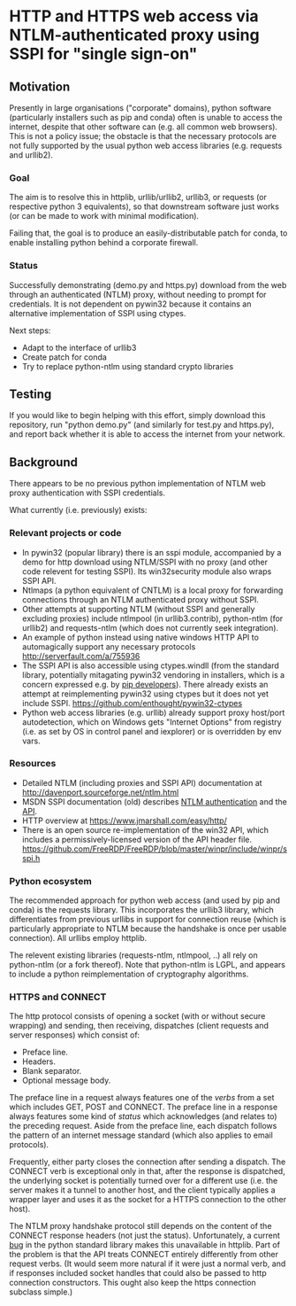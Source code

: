 
HTTP and HTTPS web access via NTLM-authenticated proxy using SSPI for "single sign-on"
======================================================================================

Motivation
----------

Presently in large organisations ("corporate" domains), python software 
(particularly installers such as pip and conda) often is unable to access the 
internet, despite that other software can (e.g. all common web browsers).
This is not a policy issue; the obstacle is that the necessary protocols are
not fully supported by the usual python web access libraries (e.g. requests
and urllib2).

### Goal

The aim is to resolve this in httplib, urllib/urllib2, urllib3, or requests
(or respective python 3 equivalents), so that downstream software just works
(or can be made to work with minimal modification).

Failing that, the goal is to produce an easily-distributable patch for conda,
to enable installing python behind a corporate firewall.

### Status

Successfully demonstrating (demo.py and https.py) download from the web through an 
authenticated (NTLM) proxy, without needing to prompt for credentials. 
It is not dependent on pywin32 because it contains an alternative 
implementation of SSPI using ctypes.

Next steps:
-   Adapt to the interface of urllib3
-   Create patch for conda
-   Try to replace python-ntlm using standard crypto libraries

Testing
-------

If you would like to begin helping with this effort, simply download this 
repository, run "python demo.py" (and similarly for test.py and https.py), 
and report back whether it is able to access the internet from your network.

Background
----------

There appears to be no previous python implementation of NTLM web proxy 
authentication with SSPI credentials. 

What currently (i.e. previously) exists:

### Relevant projects or code
-   In pywin32 (popular library) there is an sspi module, accompanied by a demo
    for http download using NTLM/SSPI with no proxy (and other code relevent
    for testing SSPI). Its win32security module also wraps SSPI API.
-   Ntlmaps (a python equivalent of CNTLM) is a local proxy for forwarding 
    connections through an NTLM authenticated proxy without SSPI.
-   Other attempts at supporting NTLM (without SSPI and generally excluding
    proxies) include ntlmpool (in urllib3.contrib), python-ntlm (for urllib2)
    and requests-ntlm (which does not currently seek integration).
-   An example of python instead using native windows HTTP API to automagically
    support any necessary protocols http://serverfault.com/a/755936
-   The SSPI API is also accessible using ctypes.windll (from the standard 
    library, potentially mitagating pywin32 vendoring in installers, which
    is a concern expressed e.g. by
    [pip developers](https://github.com/pypa/pip/pull/3419)).
    There already exists an attempt at reimplementing pywin32 using ctypes 
    but it does not yet include SSPI. 
    https://github.com/enthought/pywin32-ctypes
-   Python web access libraries (e.g. urllib) already support proxy host/port
    autodetection, which on Windows gets "Internet Options" from registry (i.e.
    as set by OS in control panel and iexplorer) or is overridden by env vars.

### Resources
-   Detailed NTLM (including proxies and SSPI API) documentation at 
    http://davenport.sourceforge.net/ntlm.html
-   MSDN SSPI documentation (old) describes 
    [NTLM authentication](https://msdn.microsoft.com/en-us/library/bb742535.aspx)
    and the [API](https://msdn.microsoft.com/en-us/library/windows/desktop/aa375512(v=vs.85).aspx).
-   HTTP overview at https://www.jmarshall.com/easy/http/ 
-   There is an open source re-implementation of the win32 API, which includes
    a permissively-licensed version of the API header file.
    https://github.com/FreeRDP/FreeRDP/blob/master/winpr/include/winpr/sspi.h

### Python ecosystem

The recommended approach for python web access (and used by pip and conda) is
the requests library. This incorporates the urllib3 library, which 
differentiates from previous urllibs in support for connection reuse (which is
particularly appropriate to NTLM because the handshake is once per usable
connection). All urllibs employ httplib.

The relevent existing libraries (requests-ntlm, ntlmpool, ..) all rely on
python-ntlm (or a fork thereof). Note that python-ntlm is LGPL, and appears
to include a python reimplementation of cryptography algorithms. 

### HTTPS and CONNECT

The http protocol consists of opening a socket (with or without secure
wrapping) and sending, then receiving, dispatches (client requests and server 
responses) which consist of:
- Preface line.
- Headers.
- Blank separator.
- Optional message body.

The preface line in a request always features one of 
the *verbs* from a set which includes GET, POST and CONNECT.
The preface line in a response always features some kind of *status* 
which acknowledges (and relates to) the preceding request.
Aside from the preface line, each dispatch follows the pattern of an 
internet message standard (which also applies to email protocols).

Frequently, either party closes the connection after sending a dispatch.
The CONNECT verb is exceptional only in that, after the response is
dispatched, the underlying socket is potentially turned over for a different use
(i.e. the server makes it a tunnel to another host, and the client typically
applies a wrapper layer and uses it as the socket for a HTTPS connection to
the other host).

The NTLM proxy handshake protocol still depends on the content of the
CONNECT response headers (not just the status). Unfortunately, a current 
[bug](https://bugs.python.org/issue24964) in the python standard library
makes this unavailable in httplib. Part of the problem is that the API treats
CONNECT entirely differently from other request verbs. 
(It would seem more natural if it were just a normal verb, and if responses
included socket handles that could also be passed to http connection 
constructors. This ought also keep the https connection subclass simple.)
